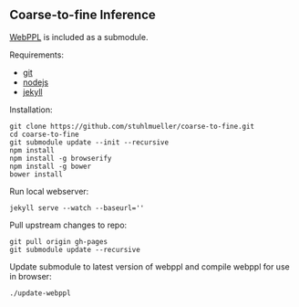 ## Coarse-to-fine Inference

[WebPPL](https://github.com/probmods/webppl) is included as a submodule.

Requirements:

- [git](http://git-scm.com/)
- [nodejs](http://nodejs.org)
- [jekyll](http://jekyllrb.com/)

Installation:

    git clone https://github.com/stuhlmueller/coarse-to-fine.git
    cd coarse-to-fine
    git submodule update --init --recursive
    npm install
    npm install -g browserify    
    npm install -g bower
    bower install

Run local webserver:

    jekyll serve --watch --baseurl=''

Pull upstream changes to repo:

    git pull origin gh-pages
    git submodule update --recursive

Update submodule to latest version of webppl and compile webppl for use in browser:

    ./update-webppl
